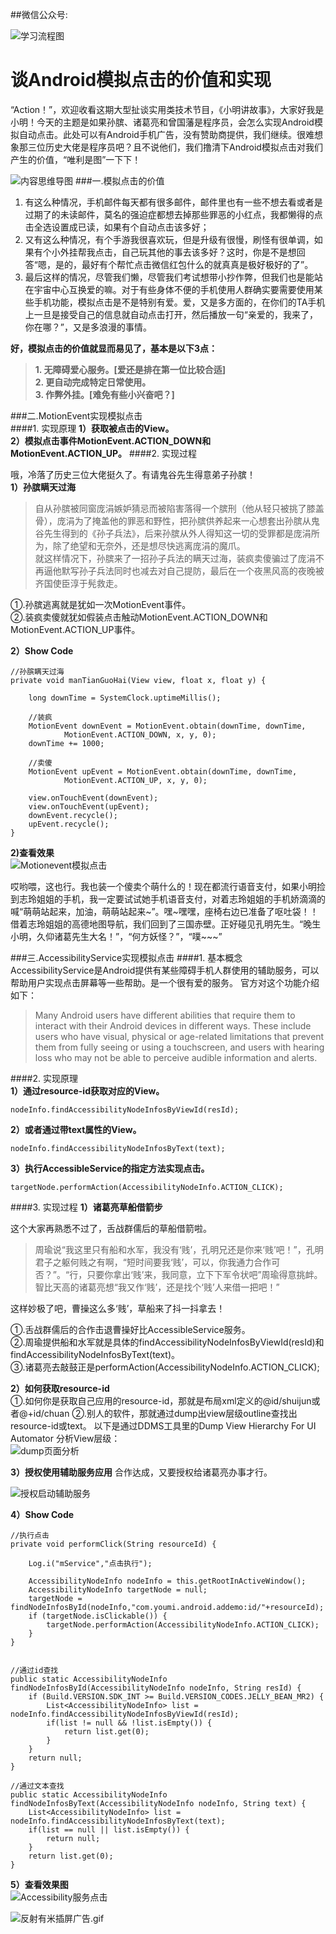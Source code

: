 ##微信公众号:

![学习流程图](https://github.com/minggo620/iOSRuntimeLearn/blob/master/picture/gongzhonghao.jpg?raw=true)  

# 谈Android模拟点击的价值和实现
“Action！”，欢迎收看这期大型扯谈实用类技术节目，《小明讲故事》，大家好我是小明！今天的主题是如果孙膑、诸葛亮和曾国藩是程序员，会怎么实现Android模拟自动点击。此处可以有Android手机广告，没有赞助商提供，我们继续。很难想象那三位历史大佬是程序员吧？且不说他们，我们撸清下Android模拟点击对我们产生的价值，“唯利是图”一下下！

![内容思维导图](http://upload-images.jianshu.io/upload_images/1252638-a3890571d7675936.png?imageMogr2/auto-orient/strip%7CimageView2/2/w/1240)
###一.模拟点击的价值
1. 有这么种情况，手机邮件每天都有很多邮件，邮件里也有一些不想去看或者是过期了的未读邮件，莫名的强迫症都想去掉那些罪恶的小红点，我都懒得的点击全选设置成已读，如果有个自动点击该多好；  
2. 又有这么种情况，有个手游我很喜欢玩，但是升级有很慢，刷怪有很单调，如果有个小外挂帮我点击，自己玩其他的事去该多好？这时，你是不是想回答“嗯，是的，最好有个帮忙点击微信红包什么的就真真是极好极好的了”。
3. 最后这样的情况，尽管我们懒，尽管我们考试想带小抄作弊，但我们也是能站在宇宙中心互换爱的嘛。对于有些身体不便的手机使用人群确实要需要使用某些手机功能，模拟点击是不是特别有爱。爱，又是多方面的，在你们的TA手机上一旦是接受自己的信息就自动点击打开，然后播放一句“亲爱的，我来了，你在哪？”，又是多浪漫的事情。

**好，模拟点击的价值就显而易见了，基本是以下3点：**
>**1. 无障碍爱心服务。[爱还是排在第一位比较合适]**  
**2. 更自动完成特定日常使用。**  
**3. 作弊外挂。[难免有些小兴奋吧？]**

###二.MotionEvent实现模拟点击  
####1. 实现原理
**1）获取被点击的View。**  
**2）模拟点击事件MotionEvent.ACTION_DOWN和MotionEvent.ACTION_UP。**
####2. 实现过程

哦，冷落了历史三位大佬挺久了。有请鬼谷先生得意弟子孙膑！  
**1）孙膑瞒天过海**
>自从孙膑被同窗庞涓嫉妒猜忌而被陷害落得一个膑刑（他从轻只被挑了膝盖骨），庞涓为了掩盖他的罪恶和野性，把孙膑供养起来一心想套出孙膑从鬼谷先生得到的《孙子兵法》，后来孙膑从外人得知这一切的受罪都是庞涓所为，除了绝望和无奈外，还是想尽快逃离庞涓的魔爪。  
就这样情况下，孙膑来了一招孙子兵法的瞒天过海，装疯卖傻骗过了庞涓不再逼他默写孙子兵法同时也减去对自己提防，最后在一个夜黑风高的夜晚被齐国使臣淳于髡救走。

①.孙膑逃离就是犹如一次MotionEvent事件。  
②.装疯卖傻就犹如假装点击触动MotionEvent.ACTION_DOWN和MotionEvent.ACTION_UP事件。  
  
**2）Show Code**  
	
	//孙膑瞒天过海
	private void manTianGuoHai(View view, float x, float y) {

		long downTime = SystemClock.uptimeMillis();
		
		//装疯
		MotionEvent downEvent = MotionEvent.obtain(downTime, downTime,
				MotionEvent.ACTION_DOWN, x, y, 0);
		downTime += 1000;
		
		//卖傻
		MotionEvent upEvent = MotionEvent.obtain(downTime, downTime,
				MotionEvent.ACTION_UP, x, y, 0);
				
		view.onTouchEvent(downEvent);
		view.onTouchEvent(upEvent);
		downEvent.recycle();
		upEvent.recycle();
	}
**2)查看效果**  
![Motionevent模拟点击](http://upload-images.jianshu.io/upload_images/1252638-5c0464dc630a06fe.gif?imageMogr2/auto-orient/strip)

哎哟喂，这也行。我也装一个傻卖个萌什么的！现在都流行语音支付，如果小明捡到志玲姐姐的手机，我一定要试试她手机语音支付，对着志玲姐姐的手机娇滴滴的喊“萌萌站起来，加油，萌萌站起来~”。嘿~嘿嘿，座椅右边已准备了呕吐袋！！借着志玲姐姐的高德地图导航，我们回到了三国赤壁。正好碰见孔明先生。“晚生小明，久仰诸葛先生大名！”，“何方妖怪？”，“噗~~~”

###三.AccessibilityService实现模拟点击
####1. 基本概念
AccessibilityService是Android提供有某些障碍手机人群使用的辅助服务，可以帮助用户实现点击屏幕等一些帮助。是一个很有爱的服务。
官方对这个功能介绍如下：  
>Many Android users have different abilities that require them to interact with their Android devices in different ways. These include users who have visual, physical or age-related limitations that prevent them from fully seeing or using a touchscreen, and users with hearing loss who may not be able to perceive audible information and alerts.     
  
####2. 实现原理  
**1）通过resource-id获取对应的View。**  

	nodeInfo.findAccessibilityNodeInfosByViewId(resId);  

**2）或者通过带text属性的View。**  
	
	nodeInfo.findAccessibilityNodeInfosByText(text);
	
**3）执行AccessibleService的指定方法实现点击。**
	
	targetNode.performAction(AccessibilityNodeInfo.ACTION_CLICK);

####3. 实现过程
**1）诸葛亮草船借箭步**  

这个大家再熟悉不过了，舌战群儒后的草船借箭啦。
>周瑜说“我这里只有船和水军，我没有‘贱’，孔明兄还是你来‘贱’吧！”，孔明君子之躯何贱之有啊，“短时间要我‘贱’，可以，你我通力合作可否？”。“行，只要你拿出‘贱’来，我同意，立下下军令状吧”周瑜得意挑衅。智比天高的诸葛亮想“我又作‘贱’，还是找个‘贱’人来借一把吧！”    

这样妙极了吧，曹操这么多‘贱’，草船来了抖一抖拿去！

①.舌战群儒后的合作击退曹操好比AccessibleService服务。  
②.周瑜提供船和水军就是具体的findAccessibilityNodeInfosByViewId(resId)和findAccessibilityNodeInfosByText(text)。  
③.诸葛亮去敲鼓正是performAction(AccessibilityNodeInfo.ACTION_CLICK);  

**2）如何获取resource-id**  
①.如何你是获取自己应用的resource-id，那就是布局xml定义的@id/shuijun或者@+id/chuan
②.别人的软件，那就通过dump出view层级outline查找出resource-id或text。
以下是通过DDMS工具里的Dump View Hierarchy For UI Automator 分析View层级：  
![dump页面分析](http://upload-images.jianshu.io/upload_images/1252638-6967e80e0591e15a.png?imageMogr2/auto-orient/strip%7CimageView2/2/w/1240)

**3）授权使用辅助服务应用**
合作达成，又要授权给诸葛亮办事才行。

![授权启动辅助服务](http://upload-images.jianshu.io/upload_images/1252638-0c2fe431c8d82ee3.png?imageMogr2/auto-orient/strip%7CimageView2/2/w/1240)  

**4）Show Code**
	
	//执行点击
    private void performClick(String resourceId) {

        Log.i("mService","点击执行");

        AccessibilityNodeInfo nodeInfo = this.getRootInActiveWindow();
        AccessibilityNodeInfo targetNode = null;
        targetNode = findNodeInfosById(nodeInfo,"com.youmi.android.addemo:id/"+resourceId);
        if (targetNode.isClickable()) {
            targetNode.performAction(AccessibilityNodeInfo.ACTION_CLICK);
        }
    }


    //通过id查找
    public static AccessibilityNodeInfo findNodeInfosById(AccessibilityNodeInfo nodeInfo, String resId) {
        if (Build.VERSION.SDK_INT >= Build.VERSION_CODES.JELLY_BEAN_MR2) {
            List<AccessibilityNodeInfo> list = nodeInfo.findAccessibilityNodeInfosByViewId(resId);
            if(list != null && !list.isEmpty()) {
                return list.get(0);
            }
        }
        return null;
    }
    
    //通过文本查找
    public static AccessibilityNodeInfo findNodeInfosByText(AccessibilityNodeInfo nodeInfo, String text) {
        List<AccessibilityNodeInfo> list = nodeInfo.findAccessibilityNodeInfosByText(text);
        if(list == null || list.isEmpty()) {
            return null;
        }
        return list.get(0);
    }  
  
**5）查看效果图**  
![Accessibility服务点击](http://upload-images.jianshu.io/upload_images/1252638-96b753c8eab31a0a.gif?imageMogr2/auto-orient/strip)  
  
![反射有米插屏广告.gif](http://upload-images.jianshu.io/upload_images/1252638-87297809ad8c1077.gif?imageMogr2/auto-orient/strip)
